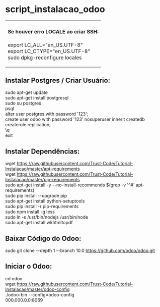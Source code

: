 # script_instalacao_odoo
<table><tr><td>
<h4> Se houver erro LOCALE ao criar SSH: </h4>
 
export LC_ALL="en_US.UTF-8" <br/>
export LC_CTYPE="en_US.UTF-8" <br/>
sudo dpkg-reconfigure locales <br/>

</td></tr></table>

<h2> Instalar Postgres / Criar Usuário: </h2>

sudo apt-get update <br/>
sudo apt-get install postgresql <br/>
sudo su postgres <br/>
psql <br/>
alter user postgres with password '123'; <br/>
create user odoo with password '123' nosuperuser inherit createdb createrole replication; <br/>
\q <br/>
exit <br/>


<h2> Instalar Dependências: </h2>

wget https://raw.githubusercontent.com/Trust-Code/Tutorial-Instalacao/master/apt-requirements <br/>
wget https://raw.githubusercontent.com/Trust-Code/Tutorial-Instalacao/master/pip-requirements <br/>
sudo apt-get install -y --no-install-recommends $(grep -v '^#' apt-requirements) <br/>
sudo pip install --upgrade pip <br/>
sudo apt-get install python-setuptools <br/>
sudo pip install -r pip-requirements <br/>
sudo npm install -g less <br/>
sudo ln -s /usr/bin/nodejs /usr/bin/node <br/>
sudo apt-get install wkhtmltopdf  <br/>


<h2> Baixar Código do Odoo: </h2>

sudo git clone --depth 1 --branch 10.0 https://github.com/odoo/odoo.git <br/>


<h2> Iniciar o Odoo: </h2>

cd odoo <br/>
wget https://raw.githubusercontent.com/Trust-Code/Tutorial-Instalacao/master/odoo-config <br/>
./odoo-bin --config=odoo-config <br/>
000.000.0.0:8069 <br/>
